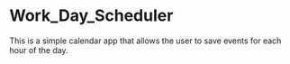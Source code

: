 # Work_Day_Scheduler
This is a simple calendar app that allows the user to save events for each hour of the day. 
